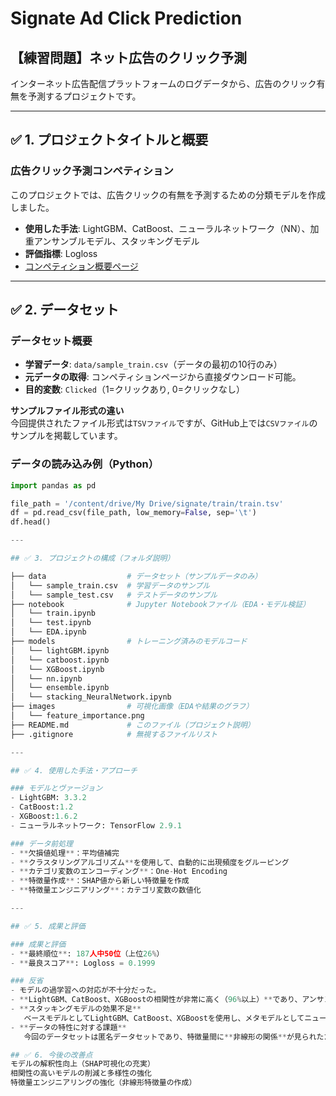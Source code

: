 # Signate Ad Click Prediction

## 【練習問題】ネット広告のクリック予測
インターネット広告配信プラットフォームのログデータから、広告のクリック有無を予測するプロジェクトです。

---

## ✅ 1. プロジェクトタイトルと概要

### 広告クリック予測コンペティション
このプロジェクトでは、広告クリックの有無を予測するための分類モデルを作成しました。

- **使用した手法**: LightGBM、CatBoost、ニューラルネットワーク（NN）、加重アンサンブルモデル、スタッキングモデル
- **評価指標**: Logloss
- [コンペティション概要ページ](https://www.signate.jp)

---

## ✅ 2. データセット

### データセット概要
- **学習データ**: `data/sample_train.csv`（データの最初の10行のみ）
- **元データの取得**: コンペティションページから直接ダウンロード可能。
- **目的変数**: `Clicked`（1=クリックあり, 0=クリックなし）

**サンプルファイル形式の違い**  
今回提供されたファイル形式は`TSVファイル`ですが、GitHub上では`CSVファイル`のサンプルを掲載しています。

### データの読み込み例（Python）
```python
import pandas as pd

file_path = '/content/drive/My Drive/signate/train/train.tsv'
df = pd.read_csv(file_path, low_memory=False, sep='\t')
df.head()

---

## ✅ 3. プロジェクトの構成（フォルダ説明）

├── data                  # データセット（サンプルデータのみ）
│   └── sample_train.csv  # 学習データのサンプル
│   └── sample_test.csv   # テストデータのサンプル
├── notebook              # Jupyter Notebookファイル（EDA・モデル検証）
│   └── train.ipynb
│   └── test.ipynb
│   └── EDA.ipynb
├── models                # トレーニング済みのモデルコード
│   └── lightGBM.ipynb
│   └── catboost.ipynb
│   └── XGBoost.ipynb
│   └── nn.ipynb
│   └── ensemble.ipynb
│   └── stacking_NeuralNetwork.ipynb
├── images                # 可視化画像（EDAや結果のグラフ）
│   └── feature_importance.png
├── README.md             # このファイル（プロジェクト説明）
├── .gitignore            # 無視するファイルリスト

---

## ✅ 4. 使用した手法・アプローチ

### モデルとヴァージョン
- LightGBM: 3.3.2
- CatBoost:1.2
- XGBoost:1.6.2
- ニューラルネットワーク: TensorFlow 2.9.1

### データ前処理
- **欠損値処理**：平均値補完
- **クラスタリングアルゴリズム**を使用して、自動的に出現頻度をグルーピング
- **カテゴリ変数のエンコーディング**：One-Hot Encoding
- **特徴量作成**：SHAP値から新しい特徴量を作成
- **特徴量エンジニアリング**：カテゴリ変数の数値化

---

## ✅ 5. 成果と評価

### 成果と評価
- **最終順位**: 187人中50位（上位26%）
- **最良スコア**: Logloss = 0.1999

### 反省
- モデルの過学習への対応が不十分だった。
- **LightGBM、CatBoost、XGBoostの相関性が非常に高く（96%以上）**であり、アンサンブルの効果が限定的だった。
- **スタッキングモデルの効果不足**  
   ベースモデルとしてLightGBM、CatBoost、XGBoostを使用し、メタモデルとしてニューラルネットワークを適用したが、精度の向上は見られなかった。
- **データの特性に対する課題**  
   今回のデータセットは匿名データセットであり、特徴量間に**非線形の関係**が見られたため、特徴量エンジニアリングのさらなる工夫が必要である。

## ✅ 6. 今後の改善点
モデルの解釈性向上（SHAP可視化の充実）
相関性の高いモデルの削減と多様性の強化
特徴量エンジニアリングの強化（非線形特徴量の作成）
